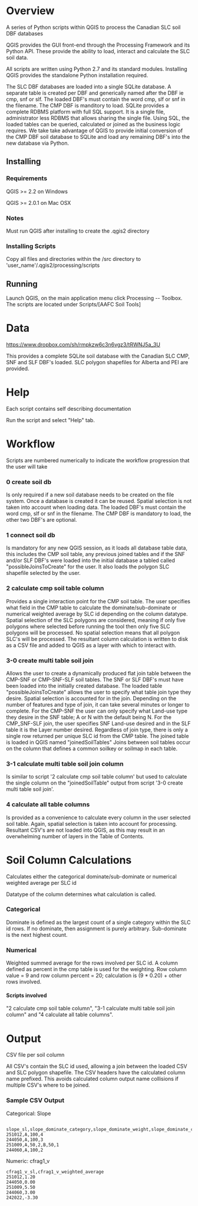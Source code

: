 Overview
========

A series of Python scripts within QGIS to process the Canadian SLC soil DBF databases

QGIS provides the GUI front-end through the Processing Framework and its Python API. These provide the ability to load, interact and calculate the SLC soil data.

All scripts are written using Python 2.7 and its standard modules. Installing QGIS provides the standalone Python installation required. 

The SLC DBF databases are loaded into a single SQLite database. A separate table is created per DBF and generically named after the DBF ie cmp, snf or slf. The loaded DBF's must contain the word cmp, slf or snf in the filename. The CMP DBF is manditory to load. SQLite provides a complete RDBMS platform with full SQL support. It is a single file, administrator less RDBMS that allows sharing the single file. Using SQL, the loaded tables can be queried, calculated or joined as the business logic requires. We take take advantage of QGIS to provide initial conversion of the CMP DBF soil database to SQLite and load any remaining DBF's into the new database via Python.

Installing
----------

### Requirements
QGIS >= 2.2 on Windows

QGIS >= 2.0.1 on Mac OSX

### Notes
Must run QGIS after installing to create the .qgis2 directory

### Installing Scripts
Copy all files and directories within the /src directory to 'user_name'/.qgis2/processing/scripts

Running
-------

Launch QGIS, on the main application menu click Processing -- Toolbox.
The scripts are located under Scripts/[AAFC Soil Tools]

Data
====

https://www.dropbox.com/sh/rmpkzw6c3n6vgz3/tRWNJ5a_3U

This provides a complete SQLite soil database with the Canadian SLC CMP, SNF and SLF DBF's loaded. SLC polygon shapefiles for Alberta and PEI are provided.

Help
====

Each script contains self describing documentation

Run the script and select "Help" tab.

Workflow
========

Scripts are numbered numerically to indicate the workflow progression that the user will take

### 0 create soil db
Is only required if a new soil database needs to be created on the file system. Once a database is created it can be reused. Spatial selection is not taken into account when loading data.
The loaded DBF's must contain the word cmp, slf or snf in the filename. The CMP DBF is mandatory to load, the other two DBF's are optional.

### 1 connect soil db 
Is mandatory for any new QGIS session, as it loads all database table data, this includes the CMP soil table, any previous joined tables and if the SNF and/or SLF DBF's were loaded into the initial database a tabled called "possibleJoinsToCreate" for the user. It also loads the polygon SLC shapefile selected by the user.

### 2 calculate cmp soil table column 
Provides a single interaction point for the CMP soil table. The user specifies what field in the CMP table to calculate the dominate/sub-dominate or numerical weighted average by SLC id depending on the column datatype. Spatial selection of the SLC polygons are considered, meaning if only five polygons where selected before running the tool then only five SLC polygons will be processed. No spatial selection means that all polygon SLC's will be processed. The resultant column calculation is written to disk as a CSV file and added to QGIS as a layer with which to interact with. 

### 3-0 create multi table soil join
Allows the user to create a dynamically produced flat join table between the CMP-SNF or CMP-SNF-SLF soil tables. The SNF or SLF DBF's must have been loaded into the initially created database. The loaded table "possibleJoinsToCreate" allows the user to specify what table join type they desire. Spatial selection is accounted for in the join. Depending on the number of features and type of join,  it can take several minutes or longer to complete. For the CMP-SNF the user can only specify what Land-use type they desire in the SNF table; A or N with the default being N. For the CMP_SNF-SLF join, the user specifies SNF Land-use desired and in the SLF table it is the Layer number desired. Regardless of join type, there is only a single row returned per unique SLC id from the CMP table. The joined table is loaded in QGIS named "joinedSoilTables"
Joins between soil tables occur on the column that defines a common soilkey or soilmap in each table.

### 3-1 calculate multi table soil join column
Is similar to script '2 calculate cmp soil table column' but used to calculate the single column on the "joinedSoilTable" output from script '3-0 create multi table soil join'.

### 4 calculate all table columns
Is provided as a convenience to calculate every column in the user selected soil table. Again, spatial selection is taken into account for processing. Resultant CSV's are not loaded into QGIS, as this may result in an overwhelming number of layers in the Table of Contents.

Soil Column Calculations
========================

Calculates either the categorical dominate/sub-dominate or numerical weighted average per SLC id

Datatype of the column determines what calculation is called.

### Categorical
Dominate is defined as the largest count of a single category within the SLC id rows. If no dominate, then assignment is purely arbitrary. Sub-dominate is the next highest count.

### Numerical
Weighted summed average for the rows involved per SLC id. A column defined as percent in the cmp table is used for the weighting. Row column value = 9 and row column percent = 20; calculation is (9 * 0.20) + other rows involved.    

#### Scripts involved
"2 calculate cmp soil table column", "3-1 calculate multi table soil join column" and "4 calculate all table columns".
 
Output
======

CSV file per soil column

All CSV's contain the SLC id used, allowing a join between the loaded CSV and SLC polygon shapefile. The CSV headers have the calculated column name prefixed. This avoids calculated column output name collisions if multiple CSV's where to be joined.

### Sample CSV Output

Categorical: Slope
```
 slope_sl,slope_dominate_category,slope_dominate_weight,slope_dominate_count,slope_sub_dominate_category,slope_sub_dominate_weight
251012,A,100,4
244050,A,100,3
251009,A,50,2,B,50,1
244060,A,100,2
 ```
 
Numeric: cfrag1_v
```
cfrag1_v_sl,cfrag1_v_weighted_average
251012,1.20
244050,0.00
251009,5.50
244060,3.00
242022,-3.30
```

